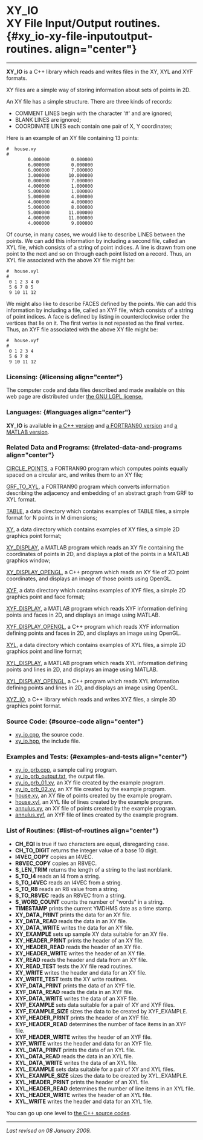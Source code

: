 XY\_IO\
XY File Input/Output routines. {#xy_io-xy-file-inputoutput-routines. align="center"}
==============================

------------------------------------------------------------------------

**XY\_IO** is a C++ library which reads and writes files in the XY, XYL
and XYF formats.

XY files are a simple way of storing information about sets of points in
2D.

An XY file has a simple structure. There are three kinds of records:

-   COMMENT LINES begin with the character '\#' and are ignored;
-   BLANK LINES are ignored;
-   COORDINATE LINES each contain one pair of X, Y coordinates;

Here is an example of an XY file containing 13 points:

    #  house.xy
    #
            0.000000        0.000000
            6.000000        0.000000
            6.000000        7.000000
            3.000000       10.000000
            0.000000        7.000000
            4.000000        1.000000
            5.000000        1.000000
            5.000000        4.000000
            4.000000        4.000000
            5.000000        8.000000
            5.000000       11.000000
            4.000000       11.000000
            4.000000        9.000000
          

Of course, in many cases, we would like to describe LINES between the
points. We can add this information by including a second file, called
an XYL file, which consists of a string of point indices. A line is
drawn from one point to the next and so on through each point listed on
a record. Thus, an XYL file associated with the above XY file might be:

    #  house.xyl
    #
     0 1 2 3 4 0
     5 6 7 8 5
     9 10 11 12
          

We might also like to describe FACES defined by the points. We can add
this information by including a file, called an XYF file, which consists
of a string of point indices. A face is defined by listing in
counterclockwise order the vertices that lie on it. The first vertex is
not repeated as the final vertex. Thus, an XYF file associated with the
above XY file might be:

    #  house.xyf
    #
     0 1 2 3 4
     5 6 7 8
     9 10 11 12
          

### Licensing: {#licensing align="center"}

The computer code and data files described and made available on this
web page are distributed under [the GNU LGPL
license.](../../txt/gnu_lgpl.txt)

### Languages: {#languages align="center"}

**XY\_IO** is available in [a C++
version](../../cpp_src/xy_io/xy_io.html) and [a FORTRAN90
version](../../f_src/xy_io/xy_io.html) and [a MATLAB
version](../../m_src/xy_io/xy_io.html).

### Related Data and Programs: {#related-data-and-programs align="center"}

[CIRCLE\_POINTS](../../f_src/circle_points/circle_points.html), a
FORTRAN90 program which computes points equally spaced on a circular
arc, and writes them to an XY file;

[GRF\_TO\_XYL](../../f_src/grf_to_xyl/grf_to_xyl.html), a FORTRAN90
program which converts information describing the adjacency and
embedding of an abstract graph from GRF to XYL format.

[TABLE](../../data/table/table.html), a data directory which contains
examples of TABLE files, a simple format for N points in M dimensions;

[XY](../../data/xy/xy.html), a data directory which contains examples of
XY files, a simple 2D graphics point format;

[XY\_DISPLAY](../../m_src/xy_display/xy_display.html), a MATLAB program
which reads an XY file containing the coordinates of points in 2D, and
displays a plot of the points in a MATLAB graphics window;

[XY\_DISPLAY\_OPENGL](../../cpp_src/xy_display_opengl/xy_display_opengl.html),
a C++ program which reads an XY file of 2D point coordinates, and
displays an image of those points using OpenGL.

[XYF](../../data/xyf/xyf.html), a data directory which contains examples
of XYF files, a simple 2D graphics point and face format;

[XYF\_DISPLAY](../../m_src/xyf_display/xyf_display.html), a MATLAB
program which reads XYF information defining points and faces in 2D, and
displays an image using MATLAB.

[XYF\_DISPLAY\_OPENGL](../../cpp_src/xyf_display_opengl/xyf_display_opengl.html),
a C++ program which reads XYF information defining points and faces in
2D, and displays an image using OpenGL.

[XYL](../../data/xyl/xyl.html), a data directory which contains examples
of XYL files, a simple 2D graphics point and line format;

[XYL\_DISPLAY](../../m_src/xyl_display/xyl_display.html), a MATLAB
program which reads XYL information defining points and lines in 2D, and
displays an image using MATLAB.

[XYL\_DISPLAY\_OPENGL](../../cpp_src/xyl_display_opengl/xyl_display_opengl.html),
a C++ program which reads XYL information defining points and lines in
2D, and displays an image using OpenGL.

[XYZ\_IO](../../cpp_src/xyz_io/xyz_io.html), a C++ library which reads
and writes XYZ files, a simple 3D graphics point format.

### Source Code: {#source-code align="center"}

-   [xy\_io.cpp](xy_io.cpp), the source code.
-   [xy\_io.hpp](xy_io.hpp), the include file.

### Examples and Tests: {#examples-and-tests align="center"}

-   [xy\_io\_prb.cpp](xy_io_prb.cpp), a sample calling program.
-   [xy\_io\_prb\_output.txt](xy_io_prb_output.txt), the output file.
-   [xy\_io\_prb\_01.xy](xy_io_prb_01.xy), an XY file created by the
    example program.
-   [xy\_io\_prb\_02.xy](xy_io_prb_02.xy), an XY file created by the
    example program.
-   [house.xy](house.xy), an XY file of points created by the example
    program.
-   [house.xyl](house.xyl), an XYL file of lines created by the example
    program.
-   [annulus.xy](annulus.xy), an XY file of points created by the
    example program.
-   [annulus.xyf](annulus.xyf), an XYF file of lines created by the
    example program.

### List of Routines: {#list-of-routines align="center"}

-   **CH\_EQI** is true if two characters are equal, disregarding case.
-   **CH\_TO\_DIGIT** returns the integer value of a base 10 digit.
-   **I4VEC\_COPY** copies an I4VEC.
-   **R8VEC\_COPY** copies an R8VEC.
-   **S\_LEN\_TRIM** returns the length of a string to the last
    nonblank.
-   **S\_TO\_I4** reads an I4 from a string.
-   **S\_TO\_I4VEC** reads an I4VEC from a string.
-   **S\_TO\_R8** reads an R8 value from a string.
-   **S\_TO\_R8VEC** reads an R8VEC from a string.
-   **S\_WORD\_COUNT** counts the number of "words" in a string.
-   **TIMESTAMP** prints the current YMDHMS date as a time stamp.
-   **XY\_DATA\_PRINT** prints the data for an XY file.
-   **XY\_DATA\_READ** reads the data in an XY file.
-   **XY\_DATA\_WRITE** writes the data for an XY file.
-   **XY\_EXAMPLE** sets up sample XY data suitable for an XY file.
-   **XY\_HEADER\_PRINT** prints the header of an XY file.
-   **XY\_HEADER\_READ** reads the header of an XY file.
-   **XY\_HEADER\_WRITE** writes the header of an XY file.
-   **XY\_READ** reads the header and data from an XY file.
-   **XY\_READ\_TEST** tests the XY file read routines.
-   **XY\_WRITE** writes the header and data for an XY file.
-   **XY\_WRITE\_TEST** tests the XY write routines.
-   **XYF\_DATA\_PRINT** prints the data of an XYF file.
-   **XYF\_DATA\_READ** reads the data in an XYF file.
-   **XYF\_DATA\_WRITE** writes the data of an XYF file.
-   **XYF\_EXAMPLE** sets data suitable for a pair of XY and XYF files.
-   **XYF\_EXAMPLE\_SIZE** sizes the data to be created by XYF\_EXAMPLE.
-   **XYF\_HEADER\_PRINT** prints the header of an XYF file.
-   **XYF\_HEADER\_READ** determines the number of face items in an XYF
    file.
-   **XYF\_HEADER\_WRITE** writes the header of an XYF file.
-   **XYF\_WRITE** writes the header and data for an XYF file.
-   **XYL\_DATA\_PRINT** prints the data of an XYL file.
-   **XYL\_DATA\_READ** reads the data in an XYL file.
-   **XYL\_DATA\_WRITE** writes the data of an XYL file.
-   **XYL\_EXAMPLE** sets data suitable for a pair of XY and XYL files.
-   **XYL\_EXAMPLE\_SIZE** sizes the data to be created by XYL\_EXAMPLE.
-   **XYL\_HEADER\_PRINT** prints the header of an XYL file.
-   **XYL\_HEADER\_READ** determines the number of line items in an XYL
    file.
-   **XYL\_HEADER\_WRITE** writes the header of an XYL file.
-   **XYL\_WRITE** writes the header and data for an XYL file.

You can go up one level to [the C++ source codes](../cpp_src.html).

------------------------------------------------------------------------

*Last revised on 08 January 2009.*
